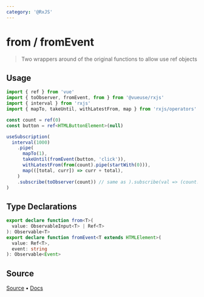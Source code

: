 ```yaml
---
category: '@RxJS'
---
```



# from / fromEvent

> Two wrappers around of the original functions to allow use ref objects

## Usage

```ts
import { ref } from 'vue'
import { toObserver, fromEvent, from } from '@vueuse/rxjs'
import { interval } from 'rxjs'
import { mapTo, takeUntil, withLatestFrom, map } from 'rxjs/operators'

const count = ref(0)
const button = ref<HTMLButtonElement>(null)

useSubscription(
  interval(1000)
    .pipe(
      mapTo(1),
      takeUntil(fromEvent(button, 'click')),
      withLatestFrom(from(count).pipe(startWith(0))),
      map(([total, curr]) => curr + total),
    )
    .subscribe(toObserver(count)) // same as ).subscribe(val => (count.value = val))
)
```


<!--FOOTER_STARTS-->
## Type Declarations

```typescript
export declare function from<T>(
  value: ObservableInput<T> | Ref<T>
): Observable<T>
export declare function fromEvent<T extends HTMLElement>(
  value: Ref<T>,
  event: string
): Observable<Event>
```

## Source

[Source](https://github.com/antfu/vueuse/blob/master/packages/rxjs/from/index.ts) • [Docs](https://github.com/antfu/vueuse/blob/master/packages/rxjs/from/index.md)


<!--FOOTER_ENDS-->
